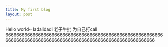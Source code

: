 ```yaml
---
title: My first blog
layout: post
---
```

Hello world~
ladalidadi
老子牛批
为自己打call
66666666666666666666666666666666666666666666666666666666666666666666666666666666666666666666666666666666666666666
